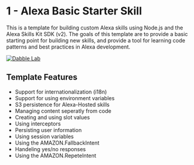 # 1 - Alexa Basic Starter Skill

This is a template for building custom Alexa skills using Node.js and the Alexa Skills Kit SDK (v2). The goals of this template are to provide a basic starting point for building new skills, and provide a tool for learning code patterns and best practices in Alexa development.

[![Dabble Lab](https://img.shields.io/endpoint?url=https%3A%2F%2Fshields-io-badge-nz5egj9js43l.runkit.sh%2F)](https://deploy.dabble.dev/deploy/v2/nbgsyc5qut)

## Template Features

- Support for internationalization (i18n)
- Support for using environment variables 
- S3 persistence for Alexa-Hosted skills
- Managing content seperatly from code
- Creating and using slot values
- Using interceptors
- Persisting user information
- Using session variables
- Using the AMAZON.FallbackIntent
- Handeling yes/no responses
- Using the AMAZON.RepeteIntent 

